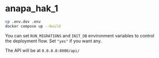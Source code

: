 # anapa_hak_1

```bash
cp .env.dev .env
docker compose up --build
```

You can set `RUN_MIGRATIONS` and `INIT_DB` environment variables to control the deployment flow. Set `"yes"` if you want any.

The API will be at `0.0.0.0:8000/api/`